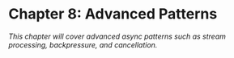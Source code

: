 # Chapter 8: Advanced Patterns

*This chapter will cover advanced async patterns such as stream processing, backpressure, and cancellation.* 